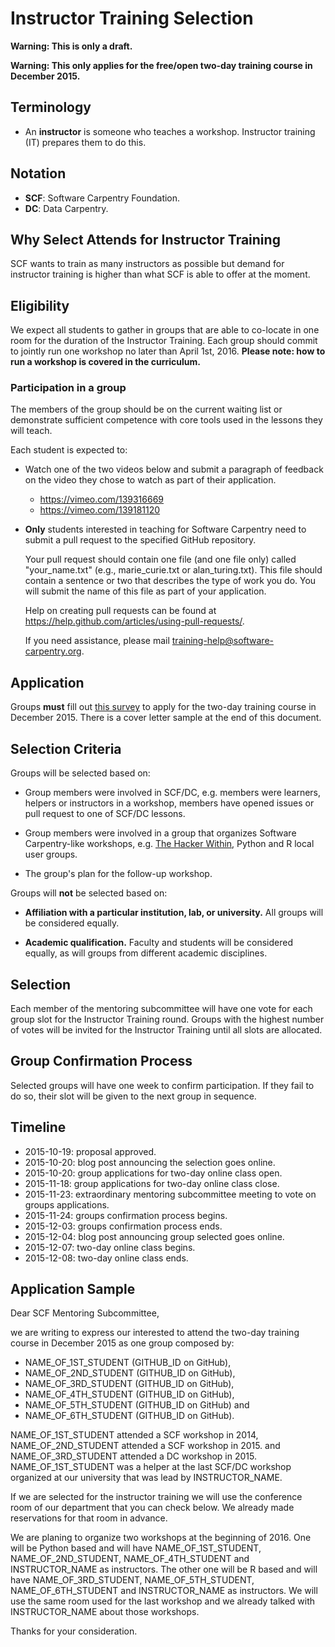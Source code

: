 # Instructor Training Selection

**Warning: This is only a draft.**

**Warning: This only applies for the free/open two-day training course in December 2015.**

## Terminology

-   An **instructor** is someone who teaches a workshop.
    Instructor training (IT) prepares them to do this.

## Notation

-   **SCF**: Software Carpentry Foundation.
-   **DC**: Data Carpentry.

## Why Select Attends for Instructor Training

SCF wants to train as many instructors as possible
but demand for instructor training is higher than what SCF is able to offer
at the moment.

## Eligibility

We expect all students to gather in groups
that are able to co-locate in one room for the duration of the Instructor Training.
Each group should commit to jointly run one workshop no later than April 1st, 2016.
**Please note: how to run a workshop is covered in the curriculum.**

### Participation in a group

The members of the group should be on the current waiting list
or
demonstrate sufficient competence with core tools used in the lessons they will teach.

Each student is expected to:

-   Watch one of the two videos below
    and submit a paragraph of feedback on the video they chose to watch
    as part of their application.

    - https://vimeo.com/139316669
    - https://vimeo.com/139181120

-   **Only** students interested in teaching for Software Carpentry need to
    submit a pull request to the specified GitHub repository.

    Your pull request should contain one file (and one file only) called
    "your_name.txt" (e.g., marie_curie.txt or alan_turing.txt). This file
    should contain a sentence or two that describes the type of work you do.
    You will submit the name of this file as part of your application.

    Help on creating pull requests can be found at
    https://help.github.com/articles/using-pull-requests/.

    If you need assistance, please mail training-help@software-carpentry.org.

## Application

Groups **must** fill out
[this survey](https://docs.google.com/forms/d/1Fzm6HQt5RWyzbCSMmwj_8G78vlP7kXlT5sGjARXhjYM/viewform)
to apply for the two-day training course in December 2015.
There is a cover letter sample at the end of this document.

## Selection Criteria

Groups will be selected based on:

-   Group members were involved in SCF/DC,
    e.g. members were learners, helpers or instructors in a workshop,
    members have opened issues or pull request to one of SCF/DC lessons.

-   Group members were involved in a group that organizes Software Carpentry-like workshops,
    e.g. [The Hacker Within](https://thehackerwithin.github.com/),
    Python and R local user groups.

-   The group's plan for the follow-up workshop.

Groups will **not** be selected based on:

-   **Affiliation with a particular institution, lab, or university.**
    All groups will be considered equally.

-   **Academic qualification.**
    Faculty and students will be considered equally,
    as will groups from different academic disciplines.

## Selection

Each member of the mentoring subcommittee
will have one vote for each group slot for the Instructor Training round.
Groups with the highest number of votes will be invited for the Instructor Training
until all slots are allocated.

## Group Confirmation Process

Selected groups will have one week to confirm participation.
If they fail to do so,
their slot will be given to the next group in sequence.

## Timeline

-   2015-10-19: proposal approved.
-   2015-10-20: blog post announcing the selection goes online.
-   2015-10-20: group applications for two-day online class open.
-   2015-11-18: group applications for two-day online class close.
-   2015-11-23: extraordinary mentoring subcommittee meeting to vote on groups applications.
-   2015-11-24: groups confirmation process begins.
-   2015-12-03: groups confirmation process ends.
-   2015-12-04: blog post announcing group selected goes online.
-   2015-12-07: two-day online class begins.
-   2015-12-08: two-day online class ends.

## Application Sample

Dear SCF Mentoring Subcommittee,

we are writing to express our interested
to attend the two-day training course in December 2015
as one group composed by:

-   NAME_OF_1ST_STUDENT (GITHUB_ID on GitHub),
-   NAME_OF_2ND_STUDENT (GITHUB_ID on GitHub),
-   NAME_OF_3RD_STUDENT (GITHUB_ID on GitHub),
-   NAME_OF_4TH_STUDENT (GITHUB_ID on GitHub),
-   NAME_OF_5TH_STUDENT (GITHUB_ID on GitHub) and
-   NAME_OF_6TH_STUDENT (GITHUB_ID on GitHub).

NAME_OF_1ST_STUDENT
attended a SCF workshop in 2014,
NAME_OF_2ND_STUDENT
attended a SCF workshop in 2015.
and
NAME_OF_3RD_STUDENT
attended a DC workshop in 2015.
NAME_OF_1ST_STUDENT was a helper at the last SCF/DC workshop organized at our university
that was lead by INSTRUCTOR_NAME.

If we are selected for the instructor training
we will use the conference room of our department
that you can check below.
We already made reservations for that room
in advance.

We are planing to organize two workshops at the beginning of 2016.
One will be Python based and will have
NAME_OF_1ST_STUDENT,
NAME_OF_2ND_STUDENT,
NAME_OF_4TH_STUDENT and
INSTRUCTOR_NAME
as instructors.
The other one will be R based and will have
NAME_OF_3RD_STUDENT,
NAME_OF_5TH_STUDENT,
NAME_OF_6TH_STUDENT and
INSTRUCTOR_NAME
as instructors.
We will use the same room used for the last workshop
and we already talked with INSTRUCTOR_NAME about those workshops.

Thanks for your consideration.
